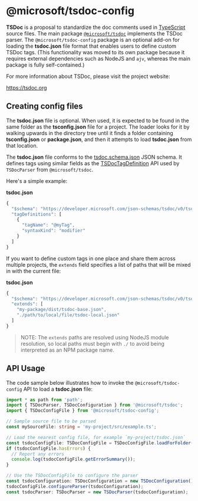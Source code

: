 # @microsoft/tsdoc-config

**TSDoc** is a proposal to standardize the doc comments used in [TypeScript](http://www.typescriptlang.org/)
source files.  The main package [`@microsoft/tsdoc`](https://www.npmjs.com/package/@microsoft/tsdoc) implements
the TSDoc parser.  The `@microsoft/tsdoc-config` package is an optional add-on for loading the **tsdoc.json**
file format that enables users to define custom TSDoc tags.  (This functionality was moved to its own package
because it requires external dependencies such as NodeJS and `ajv`, whereas the main package is fully self-contained.)

For more information about TSDoc, please visit the project website:

https://tsdoc.org


## Creating config files

The **tsdoc.json** file is optional.  When used, it is expected to be found in the same folder as
the **tsconfig.json** file for a project.  The loader looks for it by walking upwards in the directory tree
until it finds a folder containing **tsconfig.json** or **package.json**, and then it attempts to load
**tsdoc.json** from that location.

The **tsdoc.json** file conforms to the [tsdoc.schema.json](
https://developer.microsoft.com/json-schemas/tsdoc/v0/tsdoc.schema.json) JSON schema.  It defines tags using
similar fields as the
[TSDocTagDefinition](https://github.com/microsoft/tsdoc/blob/master/tsdoc/src/configuration/TSDocTagDefinition.ts)
API used by `TSDocParser` from `@microsoft/tsdoc`.

Here's a simple example:

**tsdoc.json**
```js
{
  "$schema": "https://developer.microsoft.com/json-schemas/tsdoc/v0/tsdoc.schema.json",
  "tagDefinitions": [
    {
      "tagName": "@myTag",
      "syntaxKind": "modifier"
    }
  ]
}
```

If you want to define custom tags in one place and share them across multiple projects, the `extends` field specifies
a list of paths that will be mixed in with the current file:

**tsdoc.json**
```js
{
  "$schema": "https://developer.microsoft.com/json-schemas/tsdoc/v0/tsdoc.schema.json",
  "extends": [
    "my-package/dist/tsdoc-base.json",
    "./path/to/local/file/tsdoc-local.json"
  ]
}
```

> NOTE: The `extends` paths are resolved using NodeJS module resolution, so local paths must begin with `./` to avoid
> being interpreted as an NPM package name.


## API Usage

The code sample below illustrates how to invoke the `@microsoft/tsdoc-config` API to load a
**tsdoc.json** file:

```ts
import * as path from 'path';
import { TSDocParser, TSDocConfiguration } from '@microsoft/tsdoc';
import { TSDocConfigFile } from '@microsoft/tsdoc-config';

// Sample source file to be parsed
const mySourceFile: string = 'my-project/src/example.ts';

// Load the nearest config file, for example `my-project/tsdoc.json`
const tsdocConfigFile: TSDocConfigFile = TSDocConfigFile.loadForFolder(path.dirname(mySourceFile));
if (tsdocConfigFile.hasErrors) {
  // Report any errors
  console.log(tsdocConfigFile.getErrorSummary());
}

// Use the TSDocConfigFile to configure the parser
const tsdocConfiguration: TSDocConfiguration = new TSDocConfiguration();
tsdocConfigFile.configureParser(tsdocConfiguration);
const tsdocParser: TSDocParser = new TSDocParser(tsdocConfiguration);
```

